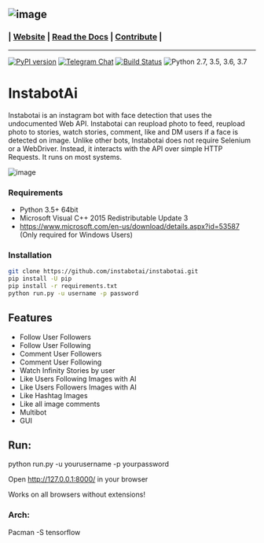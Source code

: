 ![image](https://raw.githubusercontent.com/instabotai/instabotai/master/img/banner.png)
---
### | [Website](https://instabotai.com/) | [Read the Docs](https://instabotai.github.io/docs/) | [Contribute](https://github.com/instagrambot/docs/blob/master/CONTRIBUTING.md) |

---
 [![PyPI version](https://badge.fury.io/py/instabotai.svg)](https://badge.fury.io/py/instabotai)
 [![Telegram Chat](https://camo.githubusercontent.com/67fd2a1c7649422a770e7d82cb35795c2a8baf32/68747470733a2f2f696d672e736869656c64732e696f2f62616467652f636861742532306f6e2d54656c656772616d2d626c75652e737667)](https://t.me/instabotai)
 [![Build Status](https://travis-ci.org/instagrambot/instabot.svg?branch=master)](https://travis-ci.org/instagrambot/instabotai)
![Python 2.7, 3.5, 3.6, 3.7](https://img.shields.io/badge/python-2.7%2C%203.5%2C%203.6%2C%203.7-blue.svg)

# InstabotAi

Instabotai is an instagram bot with face detection that uses the undocumented Web API. Instabotai can reupload photo to feed, reupload photo to stories, watch stories, comment, like and DM users if a face is detected on image.
Unlike other bots, Instabotai does not require Selenium or a WebDriver. Instead, it interacts with the API over simple HTTP Requests. It runs on most systems.

![image](https://i.imgur.com/yv9eAyv.png)

### Requirements
* Python 3.5+ 64bit
* Microsoft Visual C++ 2015 Redistributable Update 3 
* https://www.microsoft.com/en-us/download/details.aspx?id=53587 (Only required for Windows Users)


### Installation 
``` bash
git clone https://github.com/instabotai/instabotai.git
pip install -U pip
pip install -r requirements.txt
python run.py -u username -p password
```

## Features
* Follow User Followers
* Follow User Following
* Comment User Followers
* Comment User Following
* Watch Infinity Stories by user
* Like Users Following Images with AI
* Like Users Followers Images with AI
* Like Hashtag Images
* Like all image comments
* Multibot
* GUI

## Run: 
python run.py -u yourusername -p yourpassword

Open http://127.0.0.1:8000/ in your browser

Works on all browsers without extensions!


### Arch:
Pacman -S tensorflow

